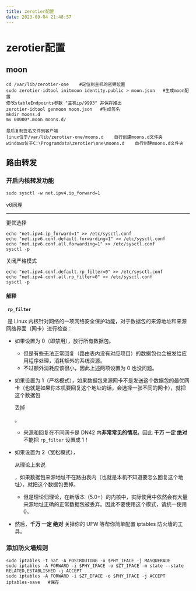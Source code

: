 ```yaml
---
title: zerotier配置
date: 2023-09-04 21:48:57
---
```

# zerotier配置

## moon

```shell
cd /var/lib/zerotier-one	#定位到主机的密钥位置
sudo zerotier-idtool initmoon identity.public > moon.json	#生成moon配置
修改stableEndpoints参数	"主机ip/9993"	并保存推出
zerotier-idtool genmoon moon.json	#生成签名
mkdir moons.d
mv 00000*.moon moons.d/

最后复制签名文件到客户端
linux位于/var/lib/zerotier-one/moons.d	自行创建moons.d文件夹
windows位于C:\Programdata\zerotier\one\moons.d	自行创建moons.d文件夹
```



## 路由转发

### 开启内核转发功能

`sudo sysctl -w net.ipv4.ip_forward=1`

v6同理

---

更优选择

```shell
echo "net.ipv4.ip_forward=1" >> /etc/sysctl.conf
echo "net.ipv6.conf.default.forwarding=1" >> /etc/sysctl.conf
echo "net.ipv6.conf.all.forwarding=1" >> /etc/sysctl.conf
sysctl -p
```

关闭严格模式

```shell
echo "net.ipv4.conf.default.rp_filter=0" >> /etc/sysctl.conf
echo "net.ipv4.conf.all.rp_filter=0" >> /etc/sysctl.conf
sysctl -p
```

#### 解释

​			**`rp_filter `**

​			是 Linux 内核针对网络的一项网络安全保护功能，对于数据包的来源地址和来源网络界面（网卡）进行检查：

- 如果设置为 0（即禁用），放行所有数据包。

    - 但是有些无法正常回复（路由表内没有对应项目）的数据包也会被发给应用程序处理，消耗额外的系统资源。
    - 不过额外消耗应该很小，因此上述两项设置为 0 也没问题。

- 如果设置为 1（严格模式），如果数据包来源网卡不是发送这个数据包的最优网卡（也就是如果你本机要回复这个地址的话，会选择一张不同的网卡），就把这个数据包

    丢掉

    。

    - 来源和回复在不同网卡是 DN42 内**非常常见的情况**，因此 **千万 一定 绝对** 不能把 `rp_filter` 设置成 1！

- 如果设置为 2（宽松模式），

    从理论上来说

    ，如果数据包来源地址不在路由表内（也就是本机不知道要怎么回复这个地址），就把这个数据包丢掉。

    - 但是理论归理论，在新版本（5.0+）的内核中，实际使用中依然会有大量来源地址正确的正常数据包被丢弃。因此不要使用这个模式，请统一使用 0。

- 然后，**千万 一定 绝对** 关掉你的 UFW 等帮你简单配置 iptables 防火墙的工具。



### 添加防火墙规则

```shell
sudo iptables -t nat -A POSTROUTING -o $PHY_IFACE -j MASQUERADE
sudo iptables -A FORWARD -i $PHY_IFACE -o $ZT_IFACE -m state --state RELATED,ESTABLISHED -j ACCEPT
sudo iptables -A FORWARD -i $ZT_IFACE -o $PHY_IFACE -j ACCEPT
iptables-save	#保存
```

